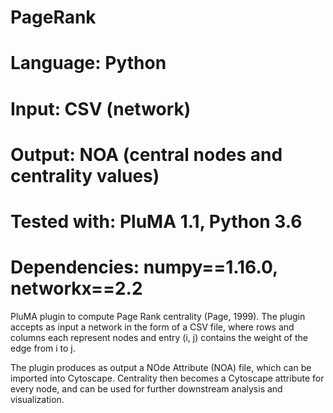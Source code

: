 # PageRank
# Language: Python
# Input: CSV (network)
# Output: NOA (central nodes and centrality values)
# Tested with: PluMA 1.1, Python 3.6
# Dependencies: numpy==1.16.0, networkx==2.2

PluMA plugin to compute Page Rank centrality (Page, 1999).  The plugin accepts 
as input a network in the form of a CSV file, where rows and columns each represent
nodes and entry (i, j) contains the weight of the edge from i to j.

The plugin produces as output a NOde Attribute (NOA) file, which can be imported
into Cytoscape.  Centrality then becomes a Cytoscape attribute for every node,
and can be used for further downstream analysis and visualization.
